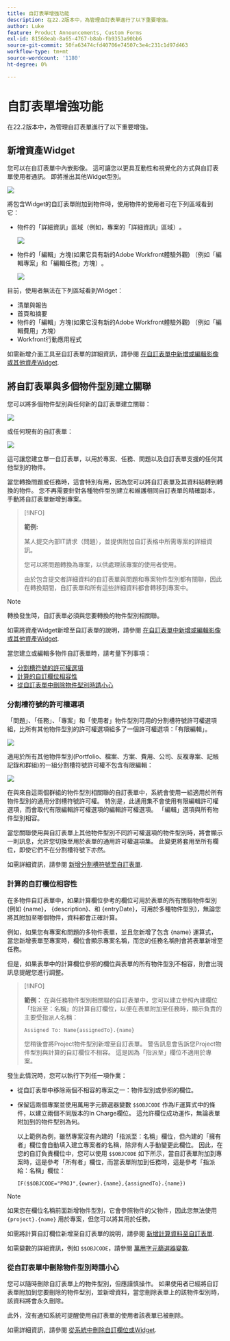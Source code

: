 ```yaml
---
title: 自訂表單增強功能
description: 在22.2版本中，為管理自訂表單進行了以下重要增強。
author: Luke
feature: Product Announcements, Custom Forms
exl-id: 81568eab-8a65-4767-b8ab-fb9353a90bb6
source-git-commit: 50fa63474cfd40706e74507c3e4c231c1d97d463
workflow-type: tm+mt
source-wordcount: '1180'
ht-degree: 0%

---
```


# 自訂表單增強功能

在22.2版本中，為管理自訂表單進行了以下重要增強。

## 新增資產Widget

您可以在自訂表單中內嵌影像。 這可讓您以更具互動性和視覺化的方式與自訂表單使用者通訊。 即將推出其他Widget型別。

![](assets/image-in-custom-form.png)

將包含Widget的自訂表單附加到物件時，使用物件的使用者可在下列區域看到它：

* 物件的「詳細資訊」區域（例如，專案的「詳細資訊」區域）&#x200B;。

  ![](assets/see-image-details-page.png)

* 物件的「編輯」方塊(如果它具有新的Adobe Workfront體驗外觀) （例如「編輯專案」和「編輯任務」方塊）&#x200B;。

  ![](assets/image-see-in-edit.png)

目前，使用者無法在下列區域看到Widget&#x200B;：

* 清單與報告
* 首頁和摘要
* 物件的「編輯」方塊(如果它沒有新的Adobe Workfront體驗外觀) （例如「編輯費用」方塊）
* Workfront&#x200B;行動應用程式

如需新增介面工具至自訂表單的詳細資訊，請參閱 [在自訂表單中新增或編輯影像或其他資產Widget](/help/quicksilver/administration-and-setup/customize-workfront/create-manage-custom-forms/add-widget-or-edit-its-properties-in-a-custom-form.md).

## 將自訂表單與多個物件型別建立關聯

您可以將多個物件型別與任何新的自訂表單建立關聯：

![](assets/new-custom-form-object-types.png)

或任何現有的自訂表單：

![](assets/add-object-type-existing-form.png)

這可讓您建立單一自訂表單，以用於專案、任務、問題以及自訂表單支援的任何其他型別的物件。

當您轉換問題或任務時，這會特別有用，因為您可以將自訂表單及其資料結轉到轉換的物件。 您不再需要針對各種物件型別建立和維護相同自訂表單的精確副本，手動將自訂表單新增到專案。

>[!INFO]
>
>**範例:**
>
>某人提交內部IT請求（問題），並提供附加自訂表格中所需專案的詳細資訊。
>
>您可以將問題轉換為專案，以供處理該專案的使用者使用。
>
>由於包含提交者詳細資料的自訂表單與問題和專案物件型別都有關聯，因此在轉換期間，自訂表單和所有這些詳細資料都會轉移到專案中。

>[!NOTE]
>
>轉換發生時，自訂表單必須與您要轉換的物件型別相關聯。

如需將資產Widget新增至自訂表單的說明，請參閱 [在自訂表單中新增或編輯影像或其他資產Widget](/help/quicksilver/administration-and-setup/customize-workfront/create-manage-custom-forms/add-widget-or-edit-its-properties-in-a-custom-form.md).

當您建立或編輯多物件自訂表單時，請考量下列事項：

* [分割槽符號的許可權選項](#permission-options-for-section-breaks)
* [計算的自訂欄位相容性](#calculated-custom-field-compatibility)
* [從自訂表單中刪除物件型別時請小心](#caution-about-deleting-an-object-type-from-a-custom-form)

### 分割槽符號的許可權選項

「問題」、「任務」、「專案」和「使用者」物件型別可用的分割槽符號許可權選項組，比所有其他物件型別的許可權選項組多了一個許可權選項：「有限編輯」。

![](assets/section-break-permissions-limited-edit.png)

適用於所有其他物件型別(Portfolio、檔案、方案、費用、公司、反複專案、記帳記錄和群組)的一組分割槽符號許可權不包含有限編輯：

![](assets/section-break-permissions-no-limited-edit.png)

在與來自這兩個群組的物件型別相關聯的自訂表單中，系統會使用一組適用於所有物件型別的通用分割槽符號許可權。 特別是，此通用集不會使用有限編輯許可權選項，而會取代有限編輯許可權選項的編輯許可權選項。 「編輯」選項與所有物件型別相容。

當您關聯使用與自訂表單上其他物件型別不同許可權選項的物件型別時，將會顯示一則訊息，允許您切換至用於表單的通用許可權選項集。 此變更將套用至所有欄位，即使它們不在分割槽符號下亦然。

如需詳細資訊，請參閱 [新增分割槽符號至自訂表單](/help/quicksilver/administration-and-setup/customize-workfront/create-manage-custom-forms/add-a-section-break-to-a-custom-form.md).

### 計算的自訂欄位相容性

在多物件自訂表單中，如果計算欄位參考的欄位可用於表單的所有關聯物件型別(例如 {name}， {description}、和 {entryDate}，可用於多種物件型別)，無論您將其附加至哪個物件，資料都會正確計算。

例如，如果您有專案和問題的多物件表單，並且您新增了包含 {name} 運算式，當您新增表單至專案時，欄位會顯示專案名稱，而您的任務名稱則會將表單新增至任務。

但是，如果表單中的計算欄位參照的欄位與表單的所有物件型別不相容，則會出現訊息提醒您進行調整。

>[!INFO]
>
>**範例：** 在與任務物件型別相關聯的自訂表單中，您可以建立參照內建欄位「指派至：名稱」的計算自訂欄位，以便在表單附加至任務時，顯示負責的主要受指派人名稱：
>
>```
>Assigned To: Name{assignedTo}.{name}
>```
>
>您稍後會將Project物件型別新增至自訂表單。 警告訊息會告訴您Project物件型別與計算的自訂欄位不相容。 這是因為「指派至」欄位不適用於專案。

發生此情況時，您可以執行下列任一項作業：

* 從自訂表單中移除兩個不相容的專案之一：物件型別或參照的欄位。
* 保留這兩個專案並使用萬用字元篩選器變數 `$$OBJCODE` 作為IF運算式中的條件，以建立兩個不同版本的In Charge欄位。 這允許欄位成功運作，無論表單附加到的物件型別為何。

  以上範例為例，雖然專案沒有內建的「指派至：名稱」欄位，但內建的「擁有者」欄位會自動填入建立專案者的名稱，除非有人手動變更此欄位。 因此，在您的自訂負責欄位中，您可以使用 `$$OBJCODE` 如下所示，當自訂表單附加到專案時，這是參考「所有者」欄位，而當表單附加到任務時，這是參考「指派給：名稱」欄位：

  ```
  IF($$OBJCODE="PROJ",{owner}.{name},{assignedTo}.{name})
  ```

>[!NOTE]
>
>  如果您在欄位名稱前面新增物件型別，它會參照物件的父物件，因此您無法使用 `{project}.{name}` 用於專案，但您可以將其用於任務。

如需將計算自訂欄位新增至自訂表單的說明，請參閱 [新增計算資料至自訂表單](/help/quicksilver/administration-and-setup/customize-workfront/create-manage-custom-forms/add-calculated-data-to-custom-form.md).

如需變數的詳細資訊，例如 `$$OBJCODE`，請參閱 [萬用字元篩選器變數](/help/quicksilver/reports-and-dashboards/reports/reporting-elements/understand-wildcard-filter-variables.md).

### 從自訂表單中刪除物件型別時請小心

您可以隨時刪除自訂表單上的物件型別，但應謹慎操作。 如果使用者已經將自訂表單附加到您要刪除的物件型別，並新增資料，當您刪除表單上的該物件型別時，該資料將會永久刪除。

此外，沒有通知系統可提醒使用自訂表單的使用者該表單已被刪除。

如需詳細資訊，請參閱 [從系統中刪除自訂欄位或Widget](/help/quicksilver/administration-and-setup/customize-workfront/create-manage-custom-forms/delete-a-custom-field.md).
